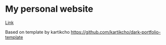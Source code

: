 # My personal website

[Link](https://tygrak.github.io/)

Based on template by kartikcho https://github.com/kartikcho/dark-portfolio-template